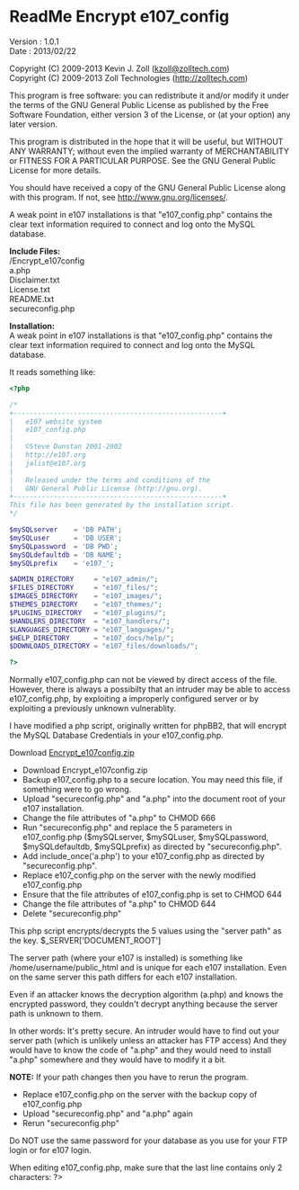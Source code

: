 # ReadMe Encrypt e107_config #
Version : 1.0.1<br />
Date    : 2013/02/22

Copyright (C) 2009-2013 Kevin J. Zoll (kzoll@zolltech.com)<br />
Copyright (C) 2009-2013 Zoll Technologies (<http://zolltech.com>)

This program is free software: you can redistribute it and/or modify it under the terms of the GNU General Public License as published by the Free Software Foundation, either version 3 of the License, or (at your option) any later version.

This program is distributed in the hope that it will be useful, but WITHOUT ANY WARRANTY; without even the implied warranty of MERCHANTABILITY or FITNESS FOR A PARTICULAR PURPOSE.  See the GNU General Public License for more details.

You should have received a copy of the GNU General Public License along with this program.  If not, see <http://www.gnu.org/licenses/>.

A weak point in e107 installations is that "e107_config.php" contains the clear text information required to connect and log onto the MySQL database.

**Include Files:**<br />
/Encrypt_e107config<br />
a.php<br />
Disclaimer.txt<br />
License.txt<br />
README.txt<br />
secureconfig.php

**Installation:**<br />
A weak point in e107 installations is that "e107_config.php" contains the clear text information required to connect and log onto the MySQL database.

It reads something like:
```php
<?php

/*
+----------------------------------------------------+
|   e107 website system
|   e107_config.php
|
|   ©Steve Dunstan 2001-2002
|   http://e107.org
|   jalist@e107.org
|
|   Released under the terms and conditions of the
|   GNU General Public License (http://gnu.org).
+----------------------------------------------------+
This file has been generated by the installation script.
*/

$mySQLserver    = 'DB PATH';
$mySQLuser      = 'DB USER';
$mySQLpassword  = 'DB PWD';
$mySQLdefaultdb = 'DB NAME';
$mySQLprefix    = 'e107_';

$ADMIN_DIRECTORY     = "e107_admin/";
$FILES_DIRECTORY     = "e107_files/";
$IMAGES_DIRECTORY    = "e107_images/";
$THEMES_DIRECTORY    = "e107_themes/";
$PLUGINS_DIRECTORY   = "e107_plugins/";
$HANDLERS_DIRECTORY  = "e107_handlers/";
$LANGUAGES_DIRECTORY = "e107_languages/";
$HELP_DIRECTORY      = "e107_docs/help/";
$DOWNLOADS_DIRECTORY = "e107_files/downloads/";

?>
```

Normally e107_config.php can not be viewed by direct access of the file. However, there is always a possibilty that an intruder may be able to access e107_config.php, by exploiting a improperly configured server or by exploiting a previously unknown vulnerablity.

I have modified a php script, originally written for phpBB2, that will encrypt the MySQL Database Credentials in your e107_config.php.

Download [Encrypt_e107config.zip](http://downloads.malwareteks.com/Encrypt_e107config.zip "Encrypt_e107config.zip")
- Download Encrypt_e107config.zip
- Backup e107_config.php to a secure location.  You may need this file, if something were to go wrong.
- Upload "secureconfig.php" and "a.php" into the document root of your e107 installation.
- Change the file attributes of "a.php" to CHMOD 666
- Run "secureconfig.php" and replace the 5 parameters in e107_config.php ($mySQLserver, $mySQLuser, $mySQLpassword, $mySQLdefaultdb, $mySQLprefix) as directed by "secureconfig.php".
- Add include_once('a.php') to your e107_config.php as directed by "secureconfig.php".
- Replace e107_config.php on the server with the newly modified e107_config.php
- Ensure that the file attributes of e107_config.php is set to CHMOD 644
- Change the file attributes of "a.php" to CHMOD 644
- Delete "secureconfig.php"

This php script encrypts/decrypts the 5 values using the "server path" as the key.
$_SERVER['DOCUMENT_ROOT']

The server path (where your e107 is installed) is something like /home/username/public_html and is unique for each e107 installation. Even on the same server this path differs for each e107 installation.

Even if an attacker knows the decryption algorithm (a.php) and knows the encrypted password, they couldn't decrypt anything because the server path is unknown to them.

In other words: It's pretty secure. An intruder would have to find out your server path (which is unlikely unless an attacker has FTP access) And they would have to know the code of "a.php" and they would need to install "a.php" somewhere and they would have to modify it a bit.

**NOTE:** If your path changes then you have to rerun the program.
- Replace e107_config.php on the server with the backup copy of e107_config.php
- Upload "secureconfig.php" and "a.php" again
- Rerun "secureconfig.php"

Do NOT use the same password for your database as you use for your FTP login or for e107 login.

When editing e107_config.php, make sure that the last line contains only 2 characters:
?>